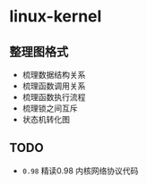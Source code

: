# linux-kernel


## 整理图格式

* 梳理数据结构关系
* 梳理函数调用关系
* 梳理函数执行流程
* 梳理锁之间互斥
* 状态机转化图


## TODO

* `0.98` 精读0.98 内核网络协议代码


